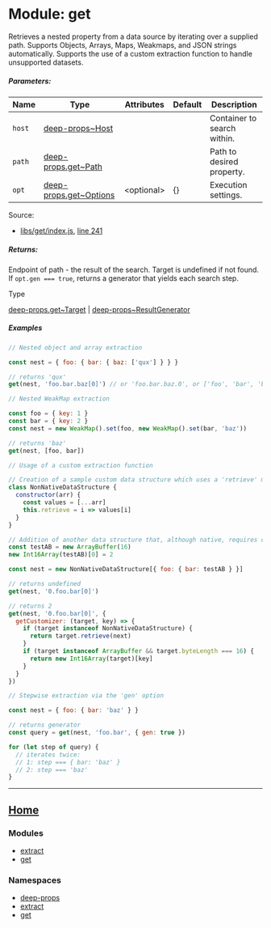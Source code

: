 Module: get
===========

Retrieves a nested property from a data source by iterating over a supplied path. Supports Objects, Arrays, Maps, Weakmaps, and JSON strings automatically. Supports the use of a custom extraction function to handle unsupported datasets.

##### Parameters:

| Name | Type | Attributes | Default | Description |
| --- | --- | --- | --- | --- |
| `host` | [deep-props~Host](/docs/global.md#~Host) |  |  | Container to search within. |
| `path` | [deep-props.get~Path](/libs/get/docs/global.md#~Path) |  |  | Path to desired property. |
| `opt` | [deep-props.get~Options](/libs/get/docs/global.md#~Options) | \<optional> | {} | Execution settings. |

Source:

*   [libs/get/index.js](/libs/get/index.js), [line 241](/libs/get/index.js#L241)

##### Returns:

Endpoint of path - the result of the search. Target is undefined if not found. If `opt.gen === true`, returns a generator that yields each search step.

Type

[deep-props.get~Target](/libs/get/docs/global.md#~Target) | [deep-props~ResultGenerator](/docs/global.md#~ResultGenerator)

##### Examples

```js
// Nested object and array extraction

const nest = { foo: { bar: { baz: ['qux'] } } }

// returns 'qux'
get(nest, 'foo.bar.baz[0]') // or 'foo.bar.baz.0', or ['foo', 'bar', 'baz', 0]
```

```js
// Nested WeakMap extraction

const foo = { key: 1 }
const bar = { key: 2 }
const nest = new WeakMap().set(foo, new WeakMap().set(bar, 'baz'))

// returns 'baz'
get(nest, [foo, bar])
```

```js
// Usage of a custom extraction function

// Creation of a sample custom data structure which uses a 'retrieve' method for data access.
class NonNativeDataStructure {
  constructor(arr) {
    const values = [...arr]
    this.retrieve = i => values[i]
  }
}

// Addition of another data structure that, although native, requires custom extraction instructions
const testAB = new ArrayBuffer(16)
new Int16Array(testAB)[0] = 2

const nest = new NonNativeDataStructure[{ foo: { bar: testAB } }]

// returns undefined
get(nest, '0.foo.bar[0]')

// returns 2
get(nest, '0.foo.bar[0]', {
  getCustomizer: (target, key) => {
    if (target instanceof NonNativeDataStructure) {
      return target.retrieve(next)
    }
    if (target instanceof ArrayBuffer && target.byteLength === 16) {
      return new Int16Array(target)[key]
    }
  }
})
```

```js
// Stepwise extraction via the 'gen' option

const nest = { foo: { bar: 'baz' } }

// returns generator
const query = get(nest, 'foo.bar', { gen: true })

for (let step of query) {
  // iterates twice:
  // 1: step === { bar: 'baz' }
  // 2: step === 'baz'
}
```

<hr>

## [Home](/README.md)

### Modules

*   [extract](/libs/extract/docs/API.md)
*   [get](/libs/get/docs/API.md)

### Namespaces

*   [deep-props](/docs/global.md)
*   [extract](/libs/extract/docs/global.md)
*   [get](/libs/get/docs/global.md)